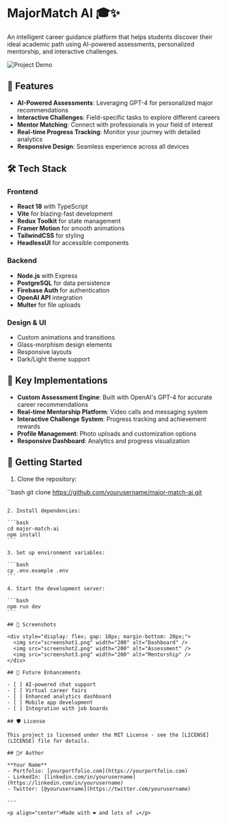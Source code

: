 # MajorMatch AI 🎓✨

An intelligent career guidance platform that helps students discover their ideal academic path using AI-powered assessments, personalized mentorship, and interactive challenges.

![Project Demo](demo.gif)

## 🚀 Features

- **AI-Powered Assessments**: Leveraging GPT-4 for personalized major recommendations
- **Interactive Challenges**: Field-specific tasks to explore different careers
- **Mentor Matching**: Connect with professionals in your field of interest
- **Real-time Progress Tracking**: Monitor your journey with detailed analytics
- **Responsive Design**: Seamless experience across all devices

## 🛠️ Tech Stack

### Frontend
- **React 18** with TypeScript
- **Vite** for blazing-fast development
- **Redux Toolkit** for state management
- **Framer Motion** for smooth animations
- **TailwindCSS** for styling
- **HeadlessUI** for accessible components

### Backend
- **Node.js** with Express
- **PostgreSQL** for data persistence
- **Firebase Auth** for authentication
- **OpenAI API** integration
- **Multer** for file uploads

### Design & UI
- Custom animations and transitions
- Glass-morphism design elements
- Responsive layouts
- Dark/Light theme support

## 🌟 Key Implementations

- **Custom Assessment Engine**: Built with OpenAI's GPT-4 for accurate career recommendations
- **Real-time Mentorship Platform**: Video calls and messaging system
- **Interactive Challenge System**: Progress tracking and achievement rewards
- **Profile Management**: Photo uploads and customization options
- **Responsive Dashboard**: Analytics and progress visualization

## 🚀 Getting Started

1. Clone the repository:

``bash
git clone https://github.com/yourusername/major-match-ai.git
````

2. Install dependencies:

```bash
cd major-match-ai
npm install
```

3. Set up environment variables:

```bash
cp .env.example .env
```

4. Start the development server:

```bash
npm run dev
```

## 📱 Screenshots

<div style="display: flex; gap: 10px; margin-bottom: 20px;">
  <img src="screenshot1.png" width="200" alt="Dashboard" />
  <img src="screenshot2.png" width="200" alt="Assessment" />
  <img src="screenshot3.png" width="200" alt="Mentorship" />
</div>

## 🎯 Future Enhancements

- [ ] AI-powered chat support
- [ ] Virtual career fairs
- [ ] Enhanced analytics dashboard
- [ ] Mobile app development
- [ ] Integration with job boards

## 🛡️ License

This project is licensed under the MIT License - see the [LICENSE](LICENSE) file for details.

## 🙋‍♂️ Author

**Your Name**
- Portfolio: [yourportfolio.com](https://yourportfolio.com)
- LinkedIn: [linkedin.com/in/yourusername](https://linkedin.com/in/yourusername)
- Twitter: [@yourusername](https://twitter.com/yourusername)

---

<p align="center">Made with ❤️ and lots of ☕</p>